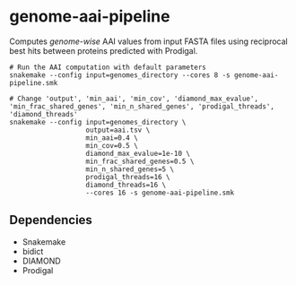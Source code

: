 # genome-aai-pipeline

Computes *genome-wise* AAI values from input FASTA files using reciprocal best hits between proteins predicted with Prodigal.

```
# Run the AAI computation with default parameters
snakemake --config input=genomes_directory --cores 8 -s genome-aai-pipeline.smk

# Change 'output', 'min_aai', 'min_cov', 'diamond_max_evalue', 'min_frac_shared_genes', 'min_n_shared_genes', 'prodigal_threads', 'diamond_threads'
snakemake --config input=genomes_directory \
                   output=aai.tsv \
                   min_aai=0.4 \
                   min_cov=0.5 \
                   diamond_max_evalue=1e-10 \
                   min_frac_shared_genes=0.5 \
                   min_n_shared_genes=5 \
                   prodigal_threads=16 \
                   diamond_threads=16 \
                   --cores 16 -s genome-aai-pipeline.smk
```

## Dependencies
- Snakemake
- bidict
- DIAMOND
- Prodigal
